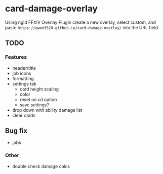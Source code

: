 # card-damage-overlay

Using ngld FFXIV Overlay Plugin create a new overlay, select custom, and paste `https://gwen3320.github.io/card-damage-overlay/` into the URL field


## TODO

### Features

- header/title
- job icons
- formatting
- settings tab
	- card height scaling
	- color
	- reset on cd option
	- save settings?
- drop down with ability damage list
- clear cards


## Bug fix

- jobs


### Other

- double check damage calcs